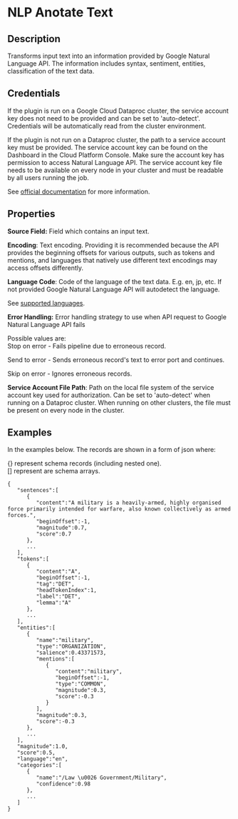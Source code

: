 # NLP Anotate Text

Description
-----------
Transforms input text into an information provided by Google Natural Language API.
The information includes syntax, sentiment, entities, classification of the text data.

Credentials
-----------
If the plugin is run on a Google Cloud Dataproc cluster, the service account key does not need to be
provided and can be set to 'auto-detect'.
Credentials will be automatically read from the cluster environment.

If the plugin is not run on a Dataproc cluster, the path to a service account key must be provided.
The service account key can be found on the Dashboard in the Cloud Platform Console.
Make sure the account key has permission to access Natural Language API.
The service account key file needs to be available on every node in your cluster and
must be readable by all users running the job.

See [official documentation](https://cloud.google.com/natural-language/docs/basics) for more information.

Properties
----------
**Source Field:** Field which contains an input text.

**Encoding**: Text encoding. Providing it is recommended because the API provides the beginning offsets for various 
outputs, such as tokens and mentions, and languages that natively use different text encodings may access offsets 
differently.

**Language Code**: Code of the language of the text data. E.g. en, jp, etc. If not provided
Google Natural Language API will autodetect the language.

See [supported languages](https://cloud.google.com/natural-language/docs/languages).

**Error Handling:** Error handling strategy to use when API request to Google Natural Language API fails

Possible values are:<br>
Stop on error - Fails pipeline due to erroneous record.

Send to error - Sends erroneous record's text to error port and continues.

Skip on error - Ignores erroneous records.

**Service Account File Path**: Path on the local file system of the service account key used for
authorization. Can be set to 'auto-detect' when running on a Dataproc cluster.
When running on other clusters, the file must be present on every node in the cluster.

Examples
----------

In the examples below. The records are shown in a form of json where:

{} represent schema records (including nested one).                       
[] represent are schema arrays.

```
{
   "sentences":[
      {
         "content":"A military is a heavily-armed, highly organised force primarily intended for warfare, also known collectively as armed forces.",
         "beginOffset":-1,
         "magnitude":0.7,
         "score":0.7
      },
      ...
   ],
   "tokens":[
      {
         "content":"A",
         "beginOffset":-1,
         "tag":"DET",
         "headTokenIndex":1,
         "label":"DET",
         "lemma":"A"
      },
      ...
   ],
   "entities":[
      {
         "name":"military",
         "type":"ORGANIZATION",
         "salience":0.43371573,
         "mentions":[
            {
               "content":"military",
               "beginOffset":-1,
               "type":"COMMON",
               "magnitude":0.3,
               "score":-0.3
            }
         ],
         "magnitude":0.3,
         "score":-0.3
      },
      ...
   ],
   "magnitude":1.0,
   "score":0.5,
   "language":"en",
   "categories":[
      {
         "name":"/Law \u0026 Government/Military",
         "confidence":0.98
      },
      ...
   ]
}
```